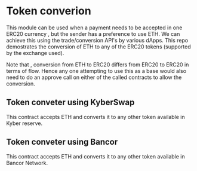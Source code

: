 # Token converion

This module can be used when a payment needs to be accepted in one ERC20 currency , but the sender has a preference to use ETH. We can achieve this using the trade/conversion API's by various dApps. This repo demostrates the conversion of ETH to any of the ERC20 tokens (supported by the exchange used).

Note that , conversion from ETH to ERC20 differs from ERC20 to ERC20 in terms of flow. Hence any one attempting to use this as a base would also need to do an approve call on either of the called contracts to allow the conversion.


## Token conveter using KyberSwap 

This contract accepts ETH and converts it to any other token available in Kyber reserve. 

## Token conveter using Bancor

This contract accepts ETH and converts it to any other token available in Bancor Network.
